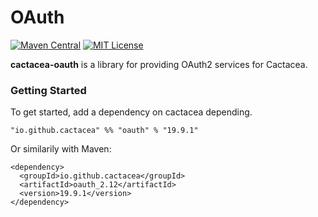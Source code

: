 OAuth
==========================================================
[![Maven Central](https://maven-badges.herokuapp.com/maven-central/io.github.cactacea/oauth_2.12/badge.svg)](https://maven-badges.herokuapp.com/maven-central/io.github.cactacea/oauth_2.12)
[![MIT License](http://img.shields.io/badge/license-MIT-blue.svg?style=flat)](LICENSE)

**cactacea-oauth** is a library for providing OAuth2 services for Cactacea.

### Getting Started

To get started, add a dependency on cactacea depending.

```
"io.github.cactacea" %% "oauth" % "19.9.1"
```
Or similarily with Maven:
```
<dependency>
  <groupId>io.github.cactacea</groupId>
  <artifactId>oauth_2.12</artifactId>
  <version>19.9.1</version>
</dependency>
```

